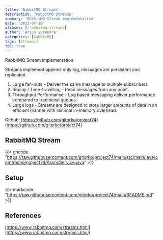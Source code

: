 ```yaml
---
title: 'RabbitMQ Streams'
description: 'RabbitMQ Streams'
summary: 'RabbitMQ Stream implementation'
date: '2022-07-10'
aliases: [/rabbitmq-stream/]
author: 'Arjun Surendra'
categories: [RabbitMQ]
tags: [streams]
toc: true
---
```


RabbitMQ Stream implementation.

Streams implement append-only log, messages are persistent and replicated.  

1. Large fan-outs - Deliver the same message to multiple subscribers
2. Replay / Time-travelling - Read messages from any point.
3. Throughput Performance - Log based messaging deliver performance compared to traditional queues.
4. Large logs - Streams are designed to store larger amounts of data in an efficient manner with minimal in-memory overhead.

Github: [https://github.com/gitorko/project74](https://github.com/gitorko/project74)

## RabbitMQ Stream

{{< ghcode "https://raw.githubusercontent.com/gitorko/project74/main/src/main/java/com/demo/project74/AsyncService.java" >}}

## Setup

{{< markcode "https://raw.githubusercontent.com/gitorko/project74/main/README.md" >}}

## References

[https://www.rabbitmq.com/streams.html](https://www.rabbitmq.com/streams.html)
